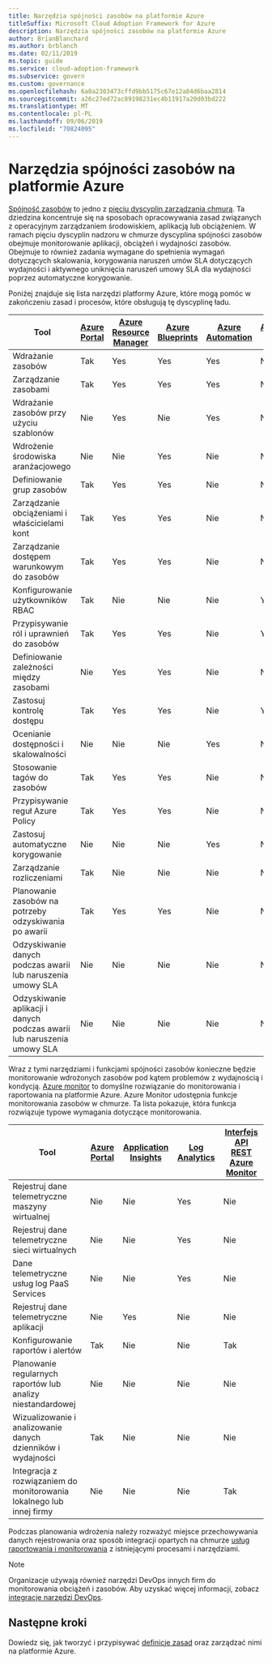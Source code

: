 ```yaml
---
title: Narzędzia spójności zasobów na platformie Azure
titleSuffix: Microsoft Cloud Adoption Framework for Azure
description: Narzędzia spójności zasobów na platformie Azure
author: BrianBlanchard
ms.author: brblanch
ms.date: 02/11/2019
ms.topic: guide
ms.service: cloud-adoption-framework
ms.subservice: govern
ms.custom: governance
ms.openlocfilehash: 6a0a2303473cffd9bb5175c67e12a84d6baa2814
ms.sourcegitcommit: a26c27ed72ac89198231ec4b11917a20d03bd222
ms.translationtype: MT
ms.contentlocale: pl-PL
ms.lasthandoff: 09/06/2019
ms.locfileid: "70824095"
---
```

# <a name="resource-consistency-tools-in-azure"></a>Narzędzia spójności zasobów na platformie Azure

[Spójność zasobów](index.md) to jedno z [pięciu dyscyplin zarządzania chmurą](../governance-disciplines.md). Ta dziedzina koncentruje się na sposobach opracowywania zasad związanych z operacyjnym zarządzaniem środowiskiem, aplikacją lub obciążeniem. W ramach pięciu dyscyplin nadzoru w chmurze dyscyplina spójności zasobów obejmuje monitorowanie aplikacji, obciążeń i wydajności zasobów. Obejmuje to również zadania wymagane do spełnienia wymagań dotyczących skalowania, korygowania naruszeń umów SLA dotyczących wydajności i aktywnego uniknięcia naruszeń umowy SLA dla wydajności poprzez automatyczne korygowanie.

Poniżej znajduje się lista narzędzi platformy Azure, które mogą pomóc w zakończeniu zasad i procesów, które obsługują tę dyscyplinę ładu.

| Tool | [Azure Portal](https://azure.microsoft.com/features/azure-portal)  | [Azure Resource Manager](/azure/azure-resource-manager/resource-group-overview)  | [Azure Blueprints](/azure/governance/blueprints/overview) | [Azure Automation](/azure/automation/automation-intro) | [Azure AD](/azure/active-directory/fundamentals/active-directory-whatis) | [Azure Backup](/azure/backup/backup-introduction-to-azure-backup) | [Azure Site Recovery](/azure/site-recovery/site-recovery-overview) |
|---------|---------|---------|---------|---------|---------|---------|---------|
| Wdrażanie zasobów                             | Tak | Yes | Yes | Yes | Nie  | Nie | Nie |
| Zarządzanie zasobami                             | Tak | Yes | Yes | Yes | Nie  | Nie | Nie |
| Wdrażanie zasobów przy użyciu szablonów             | Nie  | Yes | Nie  | Yes | Nie  | Nie | Nie |
| Wdrożenie środowiska aranżacjowego          | Nie  | Nie  | Yes | Nie  | Nie  | Nie | Nie |
| Definiowanie grup zasobów                       | Tak | Yes | Yes | Nie  | Nie  | Nie | Nie |
| Zarządzanie obciążeniami i właścicielami kont           | Tak | Yes | Yes | Nie  | Nie  | Nie | Nie |
| Zarządzanie dostępem warunkowym do zasobów       | Tak | Yes | Yes | Nie  | Nie  | Nie | Nie |
| Konfigurowanie użytkowników RBAC                         | Tak | Nie  | Nie  | Nie  | Yes | Nie | Nie |
| Przypisywanie ról i uprawnień do zasobów | Tak | Yes | Yes | Nie  | Yes | Nie | Nie |
| Definiowanie zależności między zasobami        | Nie  | Yes | Yes | Nie  | Nie  | Nie | Nie |
| Zastosuj kontrolę dostępu                         | Tak | Yes | Yes | Nie  | Yes | Nie | Nie |
| Ocenianie dostępności i skalowalności          | Nie  | Nie  | Nie  | Yes | Nie  | Nie | Nie |
| Stosowanie tagów do zasobów                      | Tak | Yes | Yes | Nie  | Nie  | Nie | Nie |
| Przypisywanie reguł Azure Policy                    | Tak | Yes | Yes | Nie  | Nie  | Nie | Nie |
| Zastosuj automatyczne korygowanie                  | Nie  | Nie  | Nie  | Yes | Nie  | Nie | Nie |
| Zarządzanie rozliczeniami                               | Tak | Nie  | Nie  | Nie  | Nie  | Nie | Nie |
| Planowanie zasobów na potrzeby odzyskiwania po awarii         | Tak | Yes | Yes | Nie  | Nie  | Yes | Tak |
|Odzyskiwanie danych podczas awarii lub naruszenia umowy SLA     | Nie | Nie  | Nie  | Nie  | Nie  | Yes | Tak |
|Odzyskiwanie aplikacji i danych podczas awarii lub naruszenia umowy SLA     | Nie | Nie  | Nie  | Nie  | Nie  | Yes | Tak |

Wraz z tymi narzędziami i funkcjami spójności zasobów konieczne będzie monitorowanie wdrożonych zasobów pod kątem problemów z wydajnością i kondycją. [Azure monitor](/azure/azure-monitor/overview) to domyślne rozwiązanie do monitorowania i raportowania na platformie Azure. Azure Monitor udostępnia funkcje monitorowania zasobów w chmurze. Ta lista pokazuje, która funkcja rozwiązuje typowe wymagania dotyczące monitorowania.

| Tool | [Azure Portal](https://azure.microsoft.com/features/azure-portal) | [Application Insights](/azure/application-insights/app-insights-overview) | [Log Analytics](/azure/azure-monitor/log-query/log-query-overview) | [Interfejs API REST Azure Monitor](/rest/api/monitor) |
|----------------------------------------------------|--------------|----------------------|---------------|------------------------|
| Rejestruj dane telemetryczne maszyny wirtualnej                 | Nie           | Nie                   | Yes           | Nie                     |
| Rejestruj dane telemetryczne sieci wirtualnych              | Nie           | Nie                   | Yes           | Nie                     |
| Dane telemetryczne usług log PaaS Services                   | Nie           | Nie                   | Yes           | Nie                     |
| Rejestruj dane telemetryczne aplikacji                     | Nie           | Yes                  | Nie            | Nie                     |
| Konfigurowanie raportów i alertów                       | Tak          | Nie                   | Nie            | Tak                    |
| Planowanie regularnych raportów lub analizy niestandardowej        | Nie           | Nie                   | Nie            | Nie                     |
| Wizualizowanie i analizowanie danych dzienników i wydajności     | Tak          | Nie                   | Nie            | Nie                     |
| Integracja z rozwiązaniem do monitorowania lokalnego lub innej firmy     | Nie           | Nie                   | Nie            | Tak                    |

Podczas planowania wdrożenia należy rozważyć miejsce przechowywania danych rejestrowania oraz sposób integracji opartych na chmurze [usług raportowania i monitorowania](../../decision-guides/log-and-report/index.md) z istniejącymi procesami i narzędziami.

> [!NOTE]
> Organizacje używają również narzędzi DevOps innych firm do monitorowania obciążeń i zasobów. Aby uzyskać więcej informacji, zobacz [integracje narzędzi DevOps](https://azure.microsoft.com/products/devops-tool-integrations).

## <a name="next-steps"></a>Następne kroki

Dowiedz się, jak tworzyć i przypisywać [definicje zasad](/azure/governance/policy) oraz zarządzać nimi na platformie Azure.
